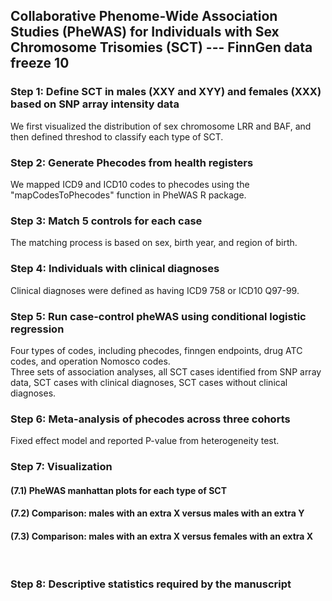 ## Collaborative Phenome-Wide Association Studies (PheWAS) for Individuals with Sex Chromosome Trisomies (SCT) --- FinnGen data freeze 10

### Step 1: Define SCT in males (XXY and XYY) and females (XXX) based on SNP array intensity data
We first visualized the distribution of sex chromosome LRR and BAF, and then defined threshod to classify each type of SCT. 
<br /> 

### Step 2: Generate Phecodes from health registers 
We mapped ICD9 and ICD10 codes to phecodes using the "mapCodesToPhecodes" function in PheWAS R package.
<br /> 

### Step 3: Match 5 controls for each case
The matching process is based on sex, birth year, and region of birth.
<br /> 

### Step 4: Individuals with clinical diagnoses 
Clinical diagnoses were defined as having ICD9 758 or ICD10 Q97-99.
<br /> 

### Step 5: Run case-control pheWAS using conditional logistic regression 
Four types of codes, including phecodes, finngen endpoints, drug ATC codes, and operation Nomosco codes.
<br /> Three sets of association analyses, all SCT cases identified from SNP array data, SCT cases with clinical diagnoses, SCT cases without clinical diagnoses.
<br /> 

### Step 6: Meta-analysis of phecodes across three cohorts
Fixed effect model and reported P-value from heterogeneity test.
<br /> 

### Step 7: Visualization
#### (7.1) PheWAS manhattan plots for each type of SCT
#### (7.2) Comparison: males with an extra X versus males with an extra Y 
#### (7.3) Comparison: males with an extra X versus females with an extra X 
<br /> 

### Step 8: Descriptive statistics required by the manuscript
<br /> 
